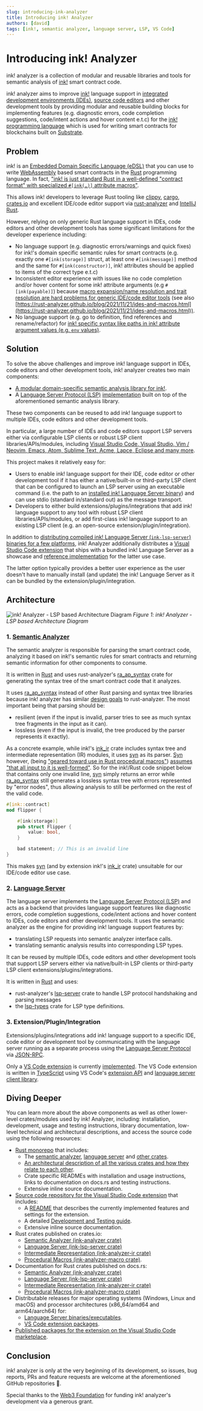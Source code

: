 ```yaml
---
slug: introducing-ink-analyzer
title: Introducing ink! Analyzer
authors: [david]
tags: [ink!, semantic analyzer, language server, LSP, VS Code]
---
```


# Introducing ink! Analyzer

ink! analyzer is a collection of modular and reusable libraries and tools for semantic analysis of [ink!](https://use.ink/) smart contract code.

ink! analyzer aims to improve [ink!](https://use.ink/) language support in [integrated development environments (IDEs)](https://en.wikipedia.org/wiki/Integrated_development_environment), [source code editors](https://en.wikipedia.org/wiki/Source-code_editor) and other development tools by providing modular and reusable building blocks for implementing features (e.g. diagnostic errors, code completion suggestions, code/intent actions and hover content e.t.c) for the [ink! programming language](https://use.ink/) which is used for writing smart contracts for blockchains built on [Substrate](https://substrate.io/).

## Problem
ink! is an [Embedded Domain Specific Language (eDSL)](https://wiki.haskell.org/Embedded_domain_specific_language) that you can use to write [WebAssembly](https://webassembly.org) based smart contracts in the [Rust](https://www.rust-lang.org/) programming language.
In fact, ["ink! is just standard Rust in a well-defined "contract format" with specialized `#[ink(…)]` attribute macros"](https://use.ink/getting-started/creating-an-ink-project).

This allows ink! developers to leverage Rust tooling like [clippy](https://doc.rust-lang.org/clippy/), [cargo](https://doc.rust-lang.org/cargo/), [crates.io](https://crates.io/) and excellent IDE/code editor support via [rust-analyzer](https://rust-analyzer.github.io/) and [IntelliJ Rust](https://www.jetbrains.com/rust/).

However, relying on only generic Rust language support in IDEs, code editors and other development tools has some significant limitations for the developer experience including:

- No language support (e.g. diagnostic errors/warnings and quick fixes) for ink!'s domain specific semantic rules for smart contracts (e.g. exactly one `#[ink(storage)]` struct, at least one `#[ink(message)]` method and the same for `#[ink(constructor)]`, ink! attributes should be applied to items of the correct type e.t.c)
- Inconsistent editor experience with issues like no code completion and/or hover content for some ink! attribute arguments (e.g `#[ink(payable)]`) because [macro expansion/name resolution and trait resolution are hard problems for generic IDE/code editor tools](https://rust-lang.github.io/compiler-team/working-groups/rls-2.0/#scope-and-purpose) (see also [https://rust-analyzer.github.io/blog/2021/11/21/ides-and-macros.html](https://rust-analyzer.github.io/blog/2021/11/21/ides-and-macros.html)).
- No language support (e.g. go to definition, find references and rename/refactor) for [ink! specific syntax like paths in ink! attribute argument values (e.g. `env` values)](https://github.com/paritytech/ink/blob/v4.2.1/crates/ink/ir/src/ast/mod.rs#L19-L25).

## Solution

To solve the above challenges and improve ink! language support in IDEs, code editors and other development tools, ink! analyzer creates two main components:
- [A modular domain-specific semantic analysis library for ink!](https://github.com/ink-analyzer/ink-analyzer/tree/master/crates/analyzer).
- A [Language Server Protocol (LSP)](https://microsoft.github.io/language-server-protocol/) [implementation](https://github.com/ink-analyzer/ink-analyzer/tree/master/crates/lsp-server) built on top of the aforementioned semantic analysis library.

These two components can be reused to add ink! language support to multiple IDEs, code editors and other development tools.

In particular, a large number of IDEs and code editors support LSP servers either via configurable LSP clients or robust LSP client libraries/APIs/modules, including [Visual Studio Code, Visual Studio, Vim / Neovim, Emacs, Atom, Sublime Text, Acme, Lapce, Eclipse and many more](https://microsoft.github.io/language-server-protocol/implementors/tools/).

This project makes it relatively easy for:
- Users to enable ink! language support for their IDE, code editor or other development tool if it has either a native/built-in or third-party LSP client that can be configured to launch an LSP server using an executable command (i.e. the path to an [installed ink! Language Server binary](https://github.com/ink-analyzer/ink-analyzer/tree/master/crates/lsp-server#installation)) and can use stdio (standard in/standard out) as the message transport.
- Developers to either build extensions/plugins/integrations that add ink! language support to any tool with robust LSP client libraries/APIs/modules, or add first-class ink! language support to an existing LSP client (e.g. an open-source extension/plugin/integration).

In addition to [distributing compiled ink! Language Server (`ink-lsp-server`) binaries for a few platforms](https://github.com/ink-analyzer/ink-analyzer/releases),
ink! Analyzer additionally distributes a [Visual Studio Code extension](https://marketplace.visualstudio.com/items?itemName=ink-analyzer.ink-analyzer) that ships with a bundled ink! Language Server as a showcase and [reference implementation](https://github.com/ink-analyzer/ink-vscode) for the latter use case.

The latter option typically provides a better user experience as the user doesn't have to manually install (and update) the ink! Language Server as it can be bundled by the extension/plugin/integration.


## Architecture

![ink! Analyzer - LSP based Architecture Diagram](/img/architecture.png "ink! Analyzer - LSP based Architecture Diagram")
*Figure 1: ink! Analyzer - LSP based Architecture Diagram*

### 1. [Semantic Analyzer](https://github.com/ink-analyzer/ink-analyzer/tree/master/crates/analyzer)

The semantic analyzer is responsible for parsing the smart contract code, analyzing it based on ink!'s semantic rules for smart contracts and returning semantic information for other components to consume.

It is written in [Rust](https://www.rust-lang.org/) and uses rust-analyzer's [ra_ap_syntax](https://docs.rs/ra_ap_syntax/latest/ra_ap_syntax/) crate for generating the syntax tree of the smart contract code that it analyzes.

It uses [ra_ap_syntax](https://docs.rs/ra_ap_syntax/latest/ra_ap_syntax/) instead of other Rust parsing and syntax tree libraries because ink! analyzer has similar [design goals](https://github.com/rust-lang/rust-analyzer/blob/master/docs/dev/syntax.md#design-goals) to rust-analyzer.
The most important being that parsing should be:
- resilient (even if the input is invalid, parser tries to see as much syntax tree fragments in the input as it can).
- lossless (even if the input is invalid, the tree produced by the parser represents it exactly).

As a concrete example, while ink!'s [ink_ir](https://docs.rs/ink_ir/latest/ink_ir/) crate includes syntax tree and intermediate representation (IR) modules, it uses [syn](https://docs.rs/syn/latest/syn/) as its parser.
[Syn](https://docs.rs/syn/latest/syn/) however, (being ["geared toward use in Rust procedural macros"](https://docs.rs/syn/latest/syn/)) [assumes "that all input to it is well-formed"](https://github.com/rust-lang/rfcs/pull/2256#issuecomment-353753261).
So for the ink!/Rust code snippet below that contains only one invalid line, [syn](https://docs.rs/syn/latest/syn/) simply returns an error while [ra_ap_syntax](https://docs.rs/ra_ap_syntax/latest/ra_ap_syntax/) still generates a lossless syntax tree with errors represented by "error nodes", thus allowing analysis to still be performed on the rest of the valid code.
```rust
#[ink::contract]
mod flipper {

    #[ink(storage)]
    pub struct Flipper {
        value: bool,
    }

    bad statement; // This is an invalid line
}
```
This makes [syn](https://docs.rs/syn/latest/syn/) (and by extension ink!'s [ink_ir](https://docs.rs/ink_ir/latest/ink_ir/) crate) unsuitable for our IDE/code editor use case.


### 2. [Language Server](https://github.com/ink-analyzer/ink-analyzer/tree/master/crates/lsp-server)

The language server implements the [Language Server Protocol (LSP)](https://microsoft.github.io/language-server-protocol/) and acts as a backend that provides language support features like diagnostic errors, code completion suggestions, code/intent actions and hover content to IDEs, code editors and other development tools.
It uses the semantic analyzer as the engine for providing ink! language support features by:
- translating LSP requests into semantic analyzer interface calls.
- translating semantic analysis results into corresponding LSP types.

It can be reused by multiple IDEs, code editors and other development tools that support LSP servers either via native/built-in LSP clients or third-party LSP client extensions/plugins/integrations.

It is written in [Rust](https://www.rust-lang.org/) and uses:
- rust-analyzer's [lsp-server](https://docs.rs/lsp-server/latest/lsp_server/) crate to handle LSP protocol handshaking and parsing messages
- the [lsp-types](https://docs.rs/lsp-types/latest/lsp_types/) crate for LSP type definitions.

### 3. Extension/Plugin/Integration

Extensions/plugins/integrations add ink! language support to a specific IDE, code editor or development tool by communicating with the language server running as a separate process using the [Language Server Protocol](https://microsoft.github.io/language-server-protocol/) via [JSON-RPC](https://www.jsonrpc.org/).

Only a [VS Code extension](https://marketplace.visualstudio.com/items?itemName=ink-analyzer.ink-analyzer) is currently [implemented](https://github.com/ink-analyzer/ink-vscode).
The VS Code extension is written in [TypeScript](https://www.typescriptlang.org/) using VS Code's [extension API](https://code.visualstudio.com/api) and [language server client library](https://www.npmjs.com/package/vscode-languageclient).


## Diving Deeper

You can learn more about the above components as well as other lower-level crates/modules used by ink! Analyzer, including:
installation, development, usage and testing instructions, library documentation, low-level technical and architectural descriptions,
and access the source code using the following resources:

- [Rust monorepo](https://github.com/ink-analyzer/ink-analyzer) that includes:
  - The [semantic analyzer](https://github.com/ink-analyzer/ink-analyzer/tree/master/crates/analyzer), [language server](https://github.com/ink-analyzer/ink-analyzer/tree/master/crates/lsp-server) and [other crates](https://github.com/ink-analyzer/ink-analyzer/tree/master/crates).
  - [An architectural description of all the various crates and how they relate to each other](https://github.com/ink-analyzer/ink-analyzer#readme).
  - Crate specific READMEs with installation and usage instructions, links to documentation on docs.rs and testing instructions.
  - Extensive inline source documentation.
- [Source code repository for the Visual Studio Code extension](https://github.com/ink-analyzer/ink-vscode) that includes:
  - A [README](https://github.com/ink-analyzer/ink-vscode#readme) that describes the currently implemented features and settings for the extension.
  - A detailed [Development and Testing guide](https://github.com/ink-analyzer/ink-vscode/blob/master/DEVELOPMENT.md).
  - Extensive inline source documentation.
- Rust crates published on crates.io:
  - [Semantic Analyzer (ink-analyzer crate)](https://crates.io/crates/ink-analyzer)
  - [Language Server (ink-lsp-server crate)](https://crates.io/crates/ink-lsp-server)
  - [Intermediate Representation (ink-analyzer-ir crate)](https://crates.io/crates/ink-analyzer-ir)
  - [Procedural Macros (ink-analyzer-macro crate)](https://crates.io/crates/ink-analyzer-macro).
- Documentation for Rust crates published on docs.rs:
  - [Semantic Analyzer (ink-analyzer crate)](https://docs.rs/ink-analyzer/0.7.1/ink_analyzer/)
  - [Language Server (ink-lsp-server crate)](https://docs.rs/ink-lsp-server/0.2.1/ink_lsp_server/)
  - [Intermediate Representation (ink-analyzer-ir crate)](https://docs.rs/ink-analyzer-ir/0.7.1/ink_analyzer_ir/)
  - [Procedural Macros (ink-analyzer-macro crate)](https://docs.rs/ink-analyzer-macro/0.6.1/ink_analyzer_macro/)
- Distributable releases for major operating systems (Windows, Linux and macOS) and processor architectures (x86_64/amd64 and arm64/aarch64) for:
  - [Language Server binaries/executables](https://github.com/ink-analyzer/ink-analyzer/releases).
  - [VS Code extension packages](https://github.com/ink-analyzer/ink-vscode/releases).
- [Published packages for the extension on the Visual Studio Code marketplace](https://marketplace.visualstudio.com/items?itemName=ink-analyzer.ink-analyzer).


## Conclusion

ink! analyzer is only at the very beginning of its development, so issues, bug reports, PRs and feature requests are welcome at the aforementioned GitHub repositories 🙂.

Special thanks to the [Web3 Foundation](https://web3.foundation/) for funding ink! analyzer's development via a generous grant.
